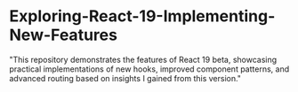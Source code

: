 # Exploring-React-19-Implementing-New-Features
"This repository demonstrates the features of React 19 beta, showcasing practical implementations of new hooks, improved component patterns, and advanced routing based on insights I gained from this version."
